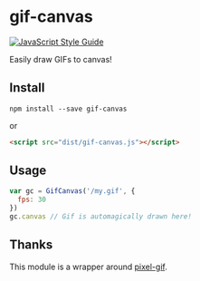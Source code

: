 # gif-canvas

[![JavaScript Style Guide](https://img.shields.io/badge/code_style-standard-brightgreen.svg)](https://standardjs.com)

Easily draw GIFs to canvas!

## Install
```
npm install --save gif-canvas
```
or
```html
<script src="dist/gif-canvas.js"></script>
```

## Usage
```javascript
var gc = GifCanvas('/my.gif', {
  fps: 30
})
gc.canvas // Gif is automagically drawn here!
```

## Thanks
This module is a wrapper around [pixel-gif](https://github.com/59naga/pixel-gif-).